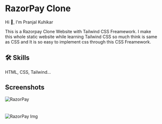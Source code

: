 
# RazorPay Clone

Hi 👋, I'm Pranjal Kuhikar

This is a Razorpay Clone Website with Tailwind CSS Freamework.
I make this whole static website while learning Tailwind CSS so much think is same as CSS and It is so easy to implement css through this CSS Freamework. 

## 🛠 Skills
HTML, CSS, Tailwind... 


## Screenshots

![RazorPay](https://github.com/pranjalkuhikar/My_Stuff/assets/99873964/7434aef0-c866-4a89-b0bb-30f5f0843274)
#
![RazorPay Img](https://github.com/pranjalkuhikar/My_Stuff/assets/99873964/4a61882a-1089-44cb-beec-4b179a4f23d3)




